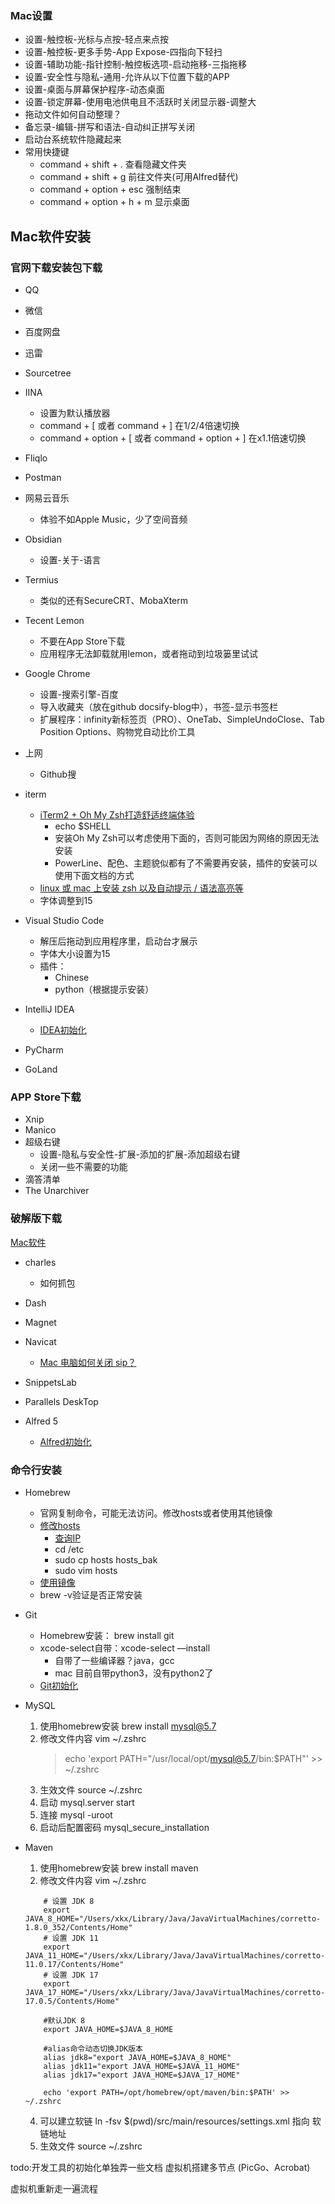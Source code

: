 
### Mac设置

- 设置-触控板-光标与点按-轻点来点按
- 设置-触控板-更多手势-App Expose-四指向下轻扫
- 设置-辅助功能-指针控制-触控板选项-启动拖移-三指拖移
- 设置-安全性与隐私-通用-允许从以下位置下载的APP
- 设置-桌面与屏幕保护程序-动态桌面
- 设置-锁定屏幕-使用电池供电且不活跃时关闭显示器-调整大
- 拖动文件如何自动整理？
- 备忘录-编辑-拼写和语法-自动纠正拼写关闭
- 启动台系统软件隐藏起来
- 常用快捷键
	- command + shift + . 查看隐藏文件夹
	- command + shift + g 前往文件夹(可用Alfred替代)
	- command + option + esc 强制结束
	- command + option + h + m 显示桌面

## Mac软件安装

### 官网下载安装包下载

- QQ
- 微信
- 百度网盘
- 迅雷
- Sourcetree
- IINA
	- 设置为默认播放器
	- command + [ 或者 command + ] 在1/2/4倍速切换
	- command + option + [ 或者 command + option + ] 在x1.1倍速切换
- Fliqlo
- Postman

- 网易云音乐
	- 体验不如Apple Music，少了空间音频
	
- Obsidian
	- 设置-关于-语言

- Termius
	- 类似的还有SecureCRT、MobaXterm

- Tecent Lemon
	- 不要在App Store下载
	- 应用程序无法卸载就用lemon，或者拖动到垃圾篓里试试

- Google Chrome
	- 设置-搜索引擎-百度
	- 导入收藏夹（放在github docsify-blog中），书签-显示书签栏
	- 扩展程序：infinity新标签页（PRO）、OneTab、SimpleUndoClose、Tab Position Options、购物党自动比价工具	

- 上网
	- Github搜
	
- iterm
	- [iTerm2 + Oh My Zsh打造舒适终端体验](https://github.com/sirius1024/iterm2-with-oh-my-zsh)
		- echo $SHELL
		- 安装Oh My Zsh可以考虑使用下面的，否则可能因为网络的原因无法安装
		- PowerLine、配色、主题貌似都有了不需要再安装，插件的安装可以使用下面文档的方式
	- [linux 或 mac 上安装 zsh 以及自动提示 / 语法高亮等](https://my.oschina.net/who7708/blog/2961842)
	- 字体调整到15

- Visual Studio Code
	- 解压后拖动到应用程序里，启动台才展示
	- 字体大小设置为15
	- 插件：
		- Chinese
		- python（根据提示安装）

- IntelliJ IDEA
	- [IDEA初始化](/docs/环境搭建/IDEA初始化.md)

- PyCharm
- GoLand

### APP Store下载

- Xnip
- Manico
- 超级右键
	- 设置-隐私与安全性-扩展-添加的扩展-添加超级右键
	- 关闭一些不需要的功能
- 滴答清单	
- The Unarchiver	


### 破解版下载

[Mac软件](https://xclient.info/)

- charles
	 - 如何抓包
- Dash
- Magnet
- Navicat
	- [Mac 电脑如何关闭 sip？](https://www.zhihu.com/question/558739052)
- SnippetsLab
- Parallels DeskTop

- Alfred 5
	- [Alfred初始化](/docs/环境搭建/Alfred初始化.md)



### 命令行安装

- Homebrew
	- 官网复制命令，可能无法访问。修改hosts或者使用其他镜像
	- [修改hosts](https://blog.csdn.net/qq_43531694/article/details/106862753)
		- [查询IP](https://www.ipaddress.com/)
		- cd /etc
		- sudo cp hosts hosts_bak
		- sudo vim hosts
	- [使用镜像](https://www.bilibili.com/read/cv10229149/)
	- brew -v验证是否正常安装

- Git
	- Homebrew安装： brew install git
	- xcode-select自带：xcode-select —install
		- 自带了一些编译器？java，gcc
		- mac 目前自带python3，没有python2了
	- [Git初始化](/docs/环境搭建/Git初始化.md)


- MySQL
	1. 使用homebrew安装 brew install mysql@5.7
	2. 修改文件内容 vim ~/.zshrc
		> echo 'export PATH="/usr/local/opt/mysql@5.7/bin:$PATH"' >> ~/.zshrc
	3. 生效文件 source ~/.zshrc
	4. 启动 mysql.server start
	5. 连接 mysql -uroot
	6. 启动后配置密码 mysql_secure_installation	



- Maven
	1. 使用homebrew安装 brew install maven
	2. 修改文件内容 vim ~/.zshrc
	```shell		
		# 设置 JDK 8
		export JAVA_8_HOME="/Users/xkx/Library/Java/JavaVirtualMachines/corretto-1.8.0_352/Contents/Home"
		# 设置 JDK 11
		export JAVA_11_HOME="/Users/xkx/Library/Java/JavaVirtualMachines/corretto-11.0.17/Contents/Home"
		# 设置 JDK 17
		export JAVA_17_HOME="/Users/xkx/Library/Java/JavaVirtualMachines/corretto-17.0.5/Contents/Home"
		
		#默认JDK 8
		export JAVA_HOME=$JAVA_8_HOME
		
		#alias命令动态切换JDK版本
		alias jdk8="export JAVA_HOME=$JAVA_8_HOME"
		alias jdk11="export JAVA_HOME=$JAVA_11_HOME"
		alias jdk17="export JAVA_HOME=$JAVA_17_HOME"

		echo 'export PATH=/opt/homebrew/opt/maven/bin:$PATH' >> ~/.zshrc
	```
	4. 可以建立软链 ln -fsv $(pwd)/src/main/resources/settings.xml 指向 软链地址
	5. 生效文件 source ~/.zshrc
	
 

todo:开发工具的初始化单独弄一些文档
虚拟机搭建多节点
(PicGo、Acrobat)

虚拟机重新走一遍流程